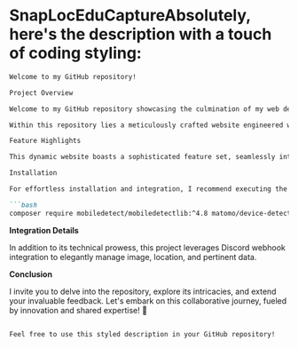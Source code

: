 # SnapLocEduCaptureAbsolutely, here's the description with a touch of coding styling:

```markdown
Welcome to my GitHub repository!

Project Overview

Welcome to my GitHub repository showcasing the culmination of my web development expertise! 🚀

Within this repository lies a meticulously crafted website engineered with the singular purpose of capturing stunning portraits. It's paramount to underscore that this platform is crafted exclusively for educational endeavors, with a strict adherence to ethical usage.

Feature Highlights

This dynamic website boasts a sophisticated feature set, seamlessly integrating both image capture and location tracking functionalities. Recent enhancements have elevated the performance of the camera capture and location services, ensuring flawless operation across a spectrum of devices. Rigorous testing on my personal array of devices has affirmed their unwavering reliability.

Installation

For effortless installation and integration, I recommend executing the following commands:

```bash
composer require mobiledetect/mobiledetectlib:^4.8 matomo/device-detector:^3.13
```

**Integration Details**

In addition to its technical prowess, this project leverages Discord webhook integration to elegantly manage image, location, and pertinent data. 

**Conclusion**

I invite you to delve into the repository, explore its intricacies, and extend your invaluable feedback. Let's embark on this collaborative journey, fueled by innovation and shared expertise! 🌟
```

Feel free to use this styled description in your GitHub repository!
